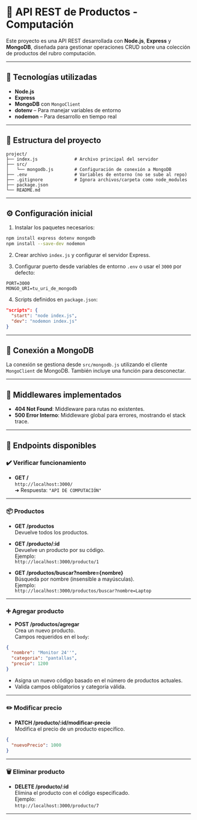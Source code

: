 
# 🧠 API REST de Productos - Computación

Este proyecto es una API REST desarrollada con **Node.js**, **Express** y **MongoDB**, diseñada para gestionar operaciones CRUD sobre una colección de productos del rubro computación.

---

## 🚀 Tecnologías utilizadas

- **Node.js**
- **Express**
- **MongoDB** con `MongoClient`
- **dotenv** – Para manejar variables de entorno
- **nodemon** – Para desarrollo en tiempo real

---

## 📁 Estructura del proyecto

```
project/
├── index.js              # Archivo principal del servidor
├── src/
│   └── mongodb.js        # Configuración de conexión a MongoDB
├── .env                  # Variables de entorno (no se sube al repo)
├── .gitignore            # Ignora archivos/carpeta como node_modules
├── package.json
└── README.md
```

---

## ⚙️ Configuración inicial

1. Instalar los paquetes necesarios:

```bash
npm install express dotenv mongodb
npm install --save-dev nodemon
```

2. Crear archivo `index.js` y configurar el servidor Express.

3. Configurar puerto desde variables de entorno `.env` o usar el `3000` por defecto:

```env
PORT=3000
MONGO_URI=tu_uri_de_mongodb
```

4. Scripts definidos en `package.json`:

```json
"scripts": {
  "start": "node index.js",
  "dev": "nodemon index.js"
}
```

---

## 🔌 Conexión a MongoDB

La conexión se gestiona desde `src/mongodb.js` utilizando el cliente `MongoClient` de MongoDB. También incluye una función para desconectar.

---

## 🧱 Middlewares implementados

- **404 Not Found**: Middleware para rutas no existentes.
- **500 Error Interno**: Middleware global para errores, mostrando el stack trace.

---

## 🧪 Endpoints disponibles

### ✔️ Verificar funcionamiento

- **GET /**  
  `http://localhost:3000/`  
  ➜ Respuesta: `"API DE COMPUTACIÓN"`

---

### 📦 Productos

- **GET /productos**  
  Devuelve todos los productos.

- **GET /producto/:id**  
  Devuelve un producto por su código.  
  Ejemplo:  
  `http://localhost:3000/producto/1`

- **GET /productos/buscar?nombre={nombre}**  
  Búsqueda por nombre (insensible a mayúsculas).  
  Ejemplo:  
  `http://localhost:3000/productos/buscar?nombre=Laptop`

---

### ➕ Agregar producto

- **POST /productos/agregar**  
  Crea un nuevo producto.  
  Campos requeridos en el `body`:

```json
{
  "nombre": "Monitor 24''",
  "categoria": "pantallas",
  "precio": 1200
}
```

- Asigna un nuevo código basado en el número de productos actuales.
- Valida campos obligatorios y categoría válida.

---

### ✏️ Modificar precio

- **PATCH /producto/:id/modificar-precio**  
  Modifica el precio de un producto específico.

```json
{
  "nuevoPrecio": 1000
}
```

---

### 🗑️ Eliminar producto

- **DELETE /producto/:id**  
  Elimina el producto con el código especificado.  
  Ejemplo:  
  `http://localhost:3000/producto/7`

---



